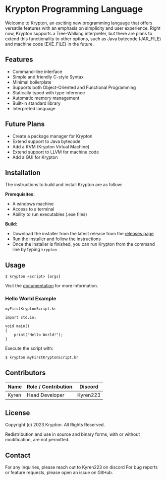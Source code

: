 # Krypton Programming Language

Welcome to Krypton, an exciting new programming language that offers versatile features with an emphasis on simplicity and user experience. Right now, Krypton supports a Tree-Walking interpreter, but there are plans to extend this functionality to other options, such as Java bytecode (JAR_FILE) and machine code (EXE_FILE) in the future.

## Features
- Command-line interface
- Simple and friendly C-style Syntax
- Minimal boilerplate
- Supports both Object-Oriented and Functional Programming
- Statically typed with type inference
- Automatic memory management
- Built-in standard library
- Interpreted language

## Future Plans
- Create a package manager for Krypton
- Extend support to Java bytecode
- Add a KVM (Krypton Virtual Machine)
- Extend support to LLVM for machine code
- Add a GUI for Krypton

## Installation

The instructions to build and install Krypton are as follow:

**Prerequisites:**
- A windows machine
- Access to a terminal
- Ability to run executables (.exe files)

**Build:**
- Download the installer from the latest release from the [releases page](https://github.com/Krypton-Lang/Krypton/releases)
- Run the installer and follow the instructions
- Once the installer is finished, you can run Krypton from the command line by typing `krypton`

## Usage

`$ krypton <script> [args]`

Visit the [documentation](https://gitbooks.io/krypton) for more information.

### Hello World Example

`myFirstKryptonScript.kr`
```krypton
import std.io;

void main()
{
    print("Hello World!");
}
```
Execute the script with:

`$ krypton myFirstKryptonScript.kr`


## Contributors

| Name  | Role / Contribution | Discord  |
|-------|---------------------|----------|
| Kyren | Head Developer      | Kyren223 |


## License

Copyright (c) 2023 Krypton. All Rights Reserved.

Redistribution and use in source and binary forms, with or without modification, are not permitted.



## Contact

For any inquiries, please reach out to Kyren223 on discord
For bug reports or feature requests, please open an issue on GitHub.